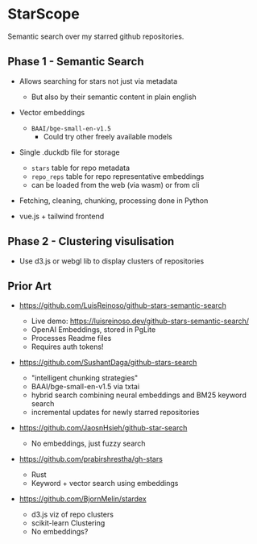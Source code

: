 # StarScope

Semantic search over my starred github repositories.

## Phase 1 - Semantic Search

* Allows searching for stars not just via metadata
    - But also by their semantic content in plain english

* Vector embeddings
    - `BAAI/bge-small-en-v1.5`
        - Could try other freely available models

* Single .duckdb file for storage
    - `stars` table for repo metadata
    - `repo_reps` table for repo representative embeddings
    - can be loaded from the web (via wasm) or from cli

* Fetching, cleaning, chunking, processing done in Python

* vue.js + tailwind frontend

## Phase 2 - Clustering visulisation

* Use d3.js or webgl lib to display clusters of repositories

## Prior Art

* https://github.com/LuisReinoso/github-stars-semantic-search
    - Live demo: https://luisreinoso.dev/github-stars-semantic-search/
    - OpenAI Embeddings, stored in PgLite
    - Processes Readme files
    - Requires auth tokens!

* https://github.com/SushantDaga/github-stars-search
    - "intelligent chunking strategies"
    - BAAI/bge-small-en-v1.5 via txtai
    - hybrid search combining neural embeddings and BM25 keyword search
    - incremental updates for newly starred repositories

* https://github.com/JaosnHsieh/github-star-search
    - No embeddings, just fuzzy search

* https://github.com/prabirshrestha/gh-stars
    - Rust
    - Keyword + vector search using embeddings

* https://github.com/BjornMelin/stardex
    - d3.js viz of repo clusters
    - scikit-learn Clustering
    - No embeddings?
